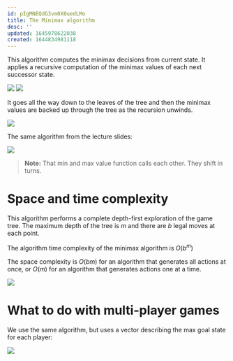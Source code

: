 ```yaml
---
id: pIgMNEQdG3vm0X0uedLMo
title: The Minimax algorithm
desc: ''
updated: 1645978622038
created: 1644834981118
---
```


This algorithm computes the minimax decisions from current state. It applies a recursive computation of the minimax values of each next successor state. 

![](/assets/images/2022-02-17-10-26-44.png)
![](/assets/images/2022-02-17-10-27-26.png)

It goes all the way down to the leaves of the tree and then the minimax values are backed up through the tree as the recursion unwinds. 

![](/assets/images/2022-02-14-11-43-51.png)

The same algorithm from the lecture slides:

![](/assets/images/2022-02-17-10-32-25.png)
>**Note:** That min and max value function calls each other. They shift in turns.

# Space and time complexity
This algorithm performs a complete depth-first exploration of the game tree. The maximum depth of the tree is $m$ and there are $b$ legal moves at each point. 

The algorithm time complexity of the minimax algorithm is $O(b^m)$

The space complexity is $O(bm)$ for an algorithm that generates all actions at once, or $O(m)$ for an algorithm that generates actions one at a time.

![](/assets/images/2022-02-17-10-41-54.png)

# What to do with multi-player games
We use the same algorithm, but uses a vector describing the max goal state for each player:

![](/assets/images/2022-02-17-10-44-13.png)


